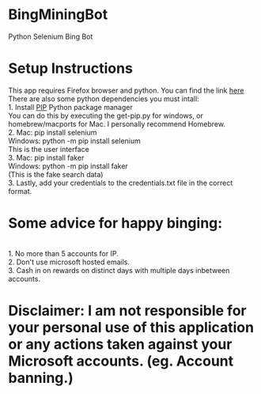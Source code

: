 # BingMiningBot
Python Selenium Bing Bot

# Setup Instructions
This app requires Firefox browser and python. You can find the link <a href="https://www.mozilla.org/en-US/firefox/new/"> here</a>
<br> There are also some python dependencies you must intall: 
<br> 1. Install <a href="https://pip.pypa.io/en/latest/installing.html"> PIP</a> Python package manager 
<br>  You can do this by executing the get-pip.py for windows, or homebrew/macports for Mac. I personally recommend Homebrew. 
<br> 2. Mac: pip install selenium 
<br>  Windows: python -m pip install selenium 
<br>   This is the user interface 
<br> 3. Mac: pip install faker 
<br>  Windows: python -m pip install faker
<br>   (This is the fake search data) 
<br> 3. Lastly, add your credentials to the credentials.txt file in the correct format. 

# Some advice for happy binging:
<br> 1. No more than 5 accounts for IP.
<br> 2. Don't use microsoft hosted emails.
<br> 3. Cash in on rewards on distinct days with multiple days inbetween accounts.

# Disclaimer: I am not responsible for your personal use of this application or any actions taken against your Microsoft accounts. (eg. Account banning.)
